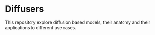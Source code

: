 # Diffusers

This repository explore diffusion based models, their anatomy and their applications to different use cases. 
